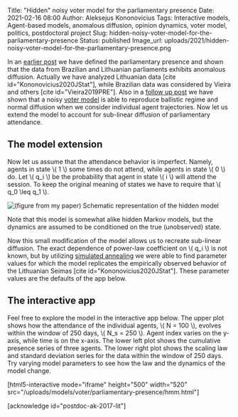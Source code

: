 Title: "Hidden" noisy voter model for the parliamentary presence
Date: 2021-02-16 08:00
Author: Aleksejus Kononovicius
Tags: Interactive models, Agent-based models, anomalous diffusion, opinion dynamics, voter model, politics, postdoctoral project
Slug: hidden-noisy-voter-model-for-the-parliamentary-presence
Status: published
Image_url: uploads/2021/hidden-noisy-voter-model-for-the-parliamentary-presence.png

In an [earlier post]({filename}/articles/2021/anomalous-diffusion-of-the-parliamentary-presence-data.md)
we have defined the parliamentary presence and shown that the data from 
Brazilian and Lithuanian parliaments exhibits anomalous diffusion. Actually
we have analyzed Lithuanian data [cite id="Kononovicius2020JStat"], while
Brazilian data was considered by Vieira and others [cite id="Vieira2019PRE"].
Also in a [follow up post]({filename}/articles/2021/noisy-voter-model-for-the-parliamentary-presence.md)
we have shown that a noisy [voter model](/tag/voter-model/) is able to reproduce
ballistic regime and normal diffusion when we consider individual agent
trajectories. Now let us extend the model to account for sub-linear diffusion
of parliamentary attendance.<!--more-->

## The model extension

Now let us assume that the attendance behavior is imperfect. Namely, agents in
state \\\( 1 \\\) some times do not attend, while agents in state \\\( 0 \\\)
do. Let \\\( q\_i \\\) be the probability that agent in state \\\( i \\\)
will attend the session. To keep the original meaning of states we have to
require that \\\( q\_0 \leq q\_1 \\\).

![(figure from my paper) Schematic representation of the hidden model]({static}/uploads/2021/hidden-noisy-voter-model-for-the-parliamentary-presence.png "(figure from my paper) Schematic representation
of the hidden model")

Note that this model is somewhat alike hidden Markov models, but the dynamics
are assumed to be conditioned on the true (unobserved) state.

Now this small modification of the model allows us to recreate sub-linear
diffusion. The exact dependence of power-law coefficient on \\\( q\_i \\\) is
not known, but by utilizing
[simulated annealing]({filename}/articles/2020/scishow-the-most-metal-algorithm-in-computer-science.md)
we were able to find parameter values for which the model replicates the
empirically observed behavior of the Lithuanian Seimas
[cite id="Kononovicius2020JStat"]. These parameter values are the defaults of
the app below.

## The interactive app

Feel free to explore the model in the interactive app below. The upper plot
shows how the attendance of the individual agents, \\\( N = 100 \\\), evolves
within the window of 250 days, \\\( N\_s = 250 \\\). Agent index varies on the
y-axis, while time is on the x-axis. The lower left plot shows the cumulative
presence series of three agents. The lower right plot shows the scaling law
and standard deviation series for the data within the window of 250 days. Try
varying model parameters to see how the law and the dynamics of the model
change.

[html5-interactive mode="iframe" height="500" width="520"
src="/uploads/models/voter/parliamentary-presence/hmm.html"]

[acknowledge id="postdoc-ak-2017-lit"]
